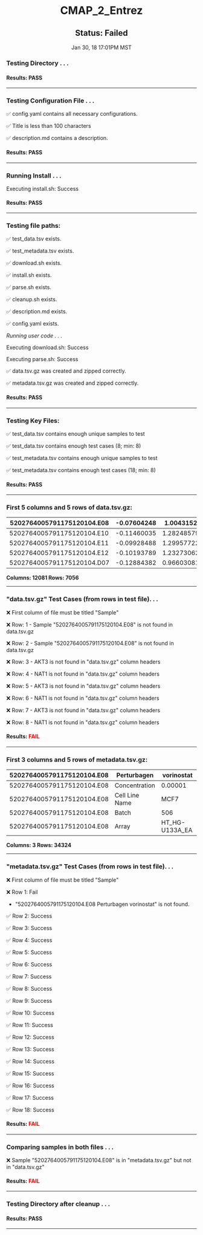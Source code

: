 <h1><center>CMAP_2_Entrez</center></h1>
<h2><center> Status: Failed </center></h2>
<center>Jan 30, 18 17:01PM MST</center>


### Testing Directory . . .

#### Results: PASS
---
### Testing Configuration File . . .

&#9989;	config.yaml contains all necessary configurations.

&#9989;	Title is less than 100 characters

&#9989;	description.md contains a description.

#### Results: PASS
---
### Running Install . . .

Executing install.sh: Success

#### Results: PASS
---

### Testing file paths:

&#9989;	test_data.tsv exists.

&#9989;	test_metadata.tsv exists.

&#9989;	download.sh exists.

&#9989;	install.sh exists.

&#9989;	parse.sh exists.

&#9989;	cleanup.sh exists.

&#9989;	description.md exists.

&#9989;	config.yaml exists.

*Running user code . . .*

Executing download.sh: Success

Executing parse.sh: Success

&#9989;	data.tsv.gz was created and zipped correctly.

&#9989;	metadata.tsv.gz was created and zipped correctly.

#### Results: PASS
---
### Testing Key Files:

&#9989;	test_data.tsv contains enough unique samples to test

&#9989;	test_data.tsv contains enough test cases (8; min: 8)

&#9989;	test_metadata.tsv contains enough unique samples to test

&#9989;	test_metadata.tsv contains enough test cases (18; min: 8)

#### Results: PASS
---

### First 5 columns and 5 rows of data.tsv.gz:

|	5202764005791175120104.E08	|	-0.07604248	|	1.0043152	|	-0.06929116	|	-0.19717948	|
|	---	|	---	|	---	|	---	|	---	|
|	5202764005791175120104.E10	|	-0.11460035	|	1.28248579	|	-0.03530519	|	-0.1545126	|
|	5202764005791175120104.E11	|	-0.09928488	|	1.29957722	|	-0.0648402	|	-0.11181129	|
|	5202764005791175120104.E12	|	-0.10193789	|	1.23273062	|	-0.05491299	|	-0.10846203	|
|	5202764005791175120104.D07	|	-0.12884382	|	0.96603081	|	-0.11027136	|	-0.0751726	|

**Columns: 12081 Rows: 7056**

---
### "data.tsv.gz" Test Cases (from rows in test file). . .

&#10060;	First column of file must be titled "Sample"

&#10060;	Row: 1 - Sample "5202764005791175120104.E08" is not found in data.tsv.gz

&#10060;	Row: 2 - Sample "5202764005791175120104.E08" is not found in data.tsv.gz

&#10060;	Row: 3 - AKT3 is not found in "data.tsv.gz" column headers

&#10060;	Row: 4 - NAT1 is not found in "data.tsv.gz" column headers

&#10060;	Row: 5 - AKT3 is not found in "data.tsv.gz" column headers

&#10060;	Row: 6 - NAT1 is not found in "data.tsv.gz" column headers

&#10060;	Row: 7 - AKT3 is not found in "data.tsv.gz" column headers

&#10060;	Row: 8 - NAT1 is not found in "data.tsv.gz" column headers

#### Results: **<font color="red">FAIL</font>**
---
### First 3 columns and 5 rows of metadata.tsv.gz:

|	5202764005791175120104.E08	|	Perturbagen	|	vorinostat	|
|	---	|	---	|	---	|
|	5202764005791175120104.E08	|	Concentration	|	0.00001	|
|	5202764005791175120104.E08	|	Cell Line Name	|	MCF7	|
|	5202764005791175120104.E08	|	Batch	|	506	|
|	5202764005791175120104.E08	|	Array	|	HT_HG-U133A_EA	|

**Columns: 3 Rows: 34324**

---
### "metadata.tsv.gz" Test Cases (from rows in test file). . .

&#10060;	First column of file must be titled "Sample"

&#10060;	Row 1: Fail
- "5202764005791175120104.E08	Perturbagen	vorinostat" is not found.

&#9989;	Row 2: Success

&#9989;	Row 3: Success

&#9989;	Row 4: Success

&#9989;	Row 5: Success

&#9989;	Row 6: Success

&#9989;	Row 7: Success

&#9989;	Row 8: Success

&#9989;	Row 9: Success

&#9989;	Row 10: Success

&#9989;	Row 11: Success

&#9989;	Row 12: Success

&#9989;	Row 13: Success

&#9989;	Row 14: Success

&#9989;	Row 15: Success

&#9989;	Row 16: Success

&#9989;	Row 17: Success

&#9989;	Row 18: Success

#### Results: **<font color="red">FAIL</font>**
---
### Comparing samples in both files . . .

&#10060;	 Sample "5202764005791175120104.E08" is in "metadata.tsv.gz" but not in "data.tsv.gz"

#### Results: **<font color="red">FAIL</font>**

---
### Testing Directory after cleanup . . .

#### Results: PASS
---
